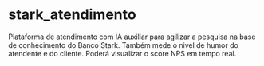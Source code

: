 # stark_atendimento

Plataforma de atendimento com IA auxiliar para agilizar a pesquisa na base de conhecimento do Banco Stark.
Também mede o nivel de humor do atendente e do cliente.
Poderá visualizar o score NPS em tempo real.
